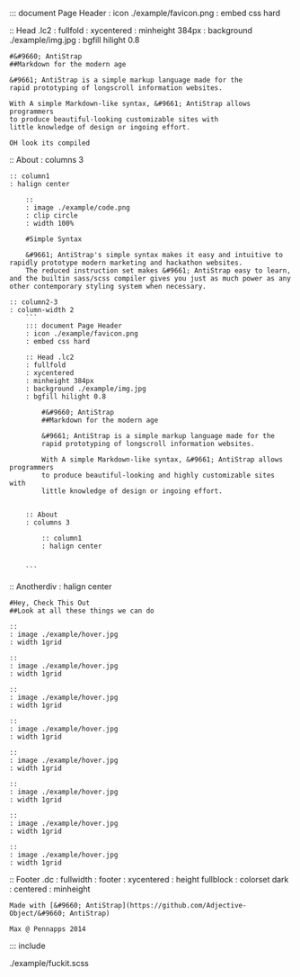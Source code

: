 
::: document Page Header
: icon ./example/favicon.png
: embed css hard

:: Head .lc2
: fullfold
: xycentered
: minheight 384px
: background ./example/img.jpg
: bgfill hilight 0.8

	#&#9660; AntiStrap
	##Markdown for the modern age

	&#9661; AntiStrap is a simple markup language made for the 
	rapid prototyping of longscroll information websites. 

	With A simple Markdown-like syntax, &#9661; AntiStrap allows programmers
	to produce beautiful-looking customizable sites with
	little knowledge of design or ingoing effort.

	OH look its compiled
	

:: About
: columns 3

	:: column1
	: halign center

		::
		: image ./example/code.png
		: clip circle
		: width 100%

		#Simple Syntax

		&#9661; AntiStrap's simple syntax makes it easy and intuitive to rapidly prototype modern marketing and hackathon websites.  
		The reduced instruction set makes &#9661; AntiStrap easy to learn, and the builtin sass/scss compiler gives you just as much power as any other contemporary styling system when necessary.

	:: column2-3
	: column-width 2
		```
		::: document Page Header
		: icon ./example/favicon.png
		: embed css hard

		:: Head .lc2
		: fullfold
		: xycentered
		: minheight 384px
		: background ./example/img.jpg
		: bgfill hilight 0.8

			#&#9660; AntiStrap
			##Markdown for the modern age

			&#9661; AntiStrap is a simple markup language made for the 
			rapid prototyping of longscroll information websites. 

			With A simple Markdown-like syntax, &#9661; AntiStrap allows programmers
			to produce beautiful-looking and highly customizable sites with
			little knowledge of design or ingoing effort.


		:: About
		: columns 3

			:: column1
			: halign center


		```

:: Anotherdiv
: halign center

	#Hey, Check This Out
	##Look at all these things we can do

	::
	: image ./example/hover.jpg
	: width 1grid

	::
	: image ./example/hover.jpg
	: width 1grid

	::
	: image ./example/hover.jpg
	: width 1grid

	::
	: image ./example/hover.jpg
	: width 1grid

	::
	: image ./example/hover.jpg
	: width 1grid

	::
	: image ./example/hover.jpg
	: width 1grid

	::
	: image ./example/hover.jpg
	: width 1grid

	::
	: image ./example/hover.jpg
	: width 1grid


:: Footer .dc
: fullwidth
: footer
: xycentered
: height fullblock
: colorset dark
: centered
: minheight 

	Made with [&#9660; AntiStrap](https://github.com/Adjective-Object/&#9660; AntiStrap)

	Max @ Pennapps 2014

::: include

./example/fuckit.scss